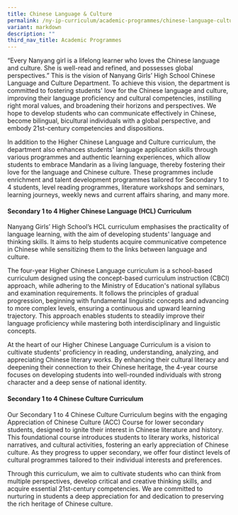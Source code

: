 ```yaml
---
title: Chinese Language & Culture
permalink: /ny-ip-curriculum/academic-programmes/chinese-language-culture/
variant: markdown
description: ""
third_nav_title: Academic Programmes
---
```

<p>“Every Nanyang girl is a lifelong learner who loves the Chinese language
and culture. She is well-read and refined, and possesses global perspectives.”
This is the vision of Nanyang Girls’ High School Chinese Language and Culture
Department. To achieve this vision, the department is committed to fostering
students' love for the Chinese language and culture, improving their language
proficiency and cultural competencies, instilling right moral values, and
broadening their horizons and perspectives. We hope to develop students
who can communicate effectively in Chinese, become bilingual, bicultural
individuals with a global perspective, and embody 21st-century competencies
and dispositions.</p>
<p>In addition to the Higher Chinese Language and Culture curriculum, the
department also enhances students' language application skills through
various programmes and authentic learning experiences, which allow students
to embrace Mandarin as a living language, thereby fostering their love
for the language and Chinese culture. These programmes include enrichment
and talent development programmes tailored for Secondary 1 to 4 students,
level reading programmes, literature workshops and seminars, learning journeys,
weekly news and current affairs sharing, and many more.</p>

#### Secondary 1 to 4 Higher Chinese Language (HCL) Curriculum

<p>Nanyang Girls’ High School’s HCL curriculum emphasises the practicality
of language learning, with the aim of developing students' language and
thinking skills. It aims to help students acquire communicative competence
in Chinese while sensitizing them to the links between language and culture.</p>
<p>The four-year Higher Chinese Language curriculum is a school-based curriculum
designed using the concept-based curriculum instruction (CBCI) approach,
while adhering to the Ministry of Education's national syllabus and examination
requirements. It follows the principles of gradual progression, beginning
with fundamental linguistic concepts and advancing to more complex levels,
ensuring a continuous and upward learning trajectory. This approach enables
students to steadily improve their language proficiency while mastering
both interdisciplinary and linguistic concepts.</p>
<p>At the heart of our Higher Chinese Language Curriculum is a vision to
cultivate students' proficiency in reading, understanding, analyzing, and
appreciating Chinese literary works. By enhancing their cultural literacy
and deepening their connection to their Chinese heritage, the 4-year course
focuses on developing students into well-rounded individuals with strong
character and a deep sense of national identity.</p>

#### Secondary 1 to 4 Chinese Culture Curriculum

<p>Our Secondary 1 to 4 Chinese Culture Curriculum begins with the engaging
Appreciation of Chinese Culture (ACC) Course for lower secondary students,
designed to ignite their interest in Chinese literature and history. This
foundational course introduces students to literary works, historical narratives,
and cultural activities, fostering an early appreciation of Chinese culture.
As they progress to upper secondary, we offer four distinct levels of cultural
programmes tailored to their individual interests and preferences.</p>
<p>Through this curriculum, we aim to cultivate students who can think from
multiple perspectives, develop critical and creative thinking skills, and
acquire essential 21st-century competencies. We are committed to nurturing
in students a deep appreciation for and dedication to preserving the rich
heritage of Chinese culture.</p>
<p></p>